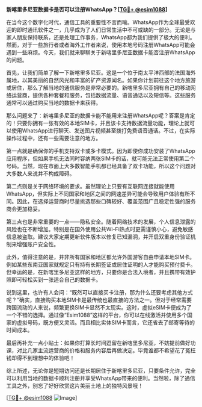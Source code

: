 **新喀里多尼亚数据卡是否可以注册WhatsApp？[[TG💪+ @esim1088](https://t.me/s/esim1088)]**

在当今这个数字化时代，通信工具的重要性不言而喻。WhatsApp作为全球最受欢迎的即时通讯软件之一，几乎成为了人们日常生活中不可或缺的一部分。无论是与家人朋友保持联系，还是处理工作事务，WhatsApp都为我们提供了极大的便利。然而，对于一些旅行者或者海外工作者来说，使用本地号码注册WhatsApp可能会遇到一些麻烦。今天，我们就来聊聊关于新喀里多尼亚数据卡能否注册WhatsApp的问题。

首先，让我们简单了解一下新喀里多尼亚。这是一个位于南太平洋西部的法国海外属地，以其美丽的自然风光和丰富的矿产资源闻名。如果你计划前往这个地方旅游或居住，那么了解当地的通信服务是非常必要的。新喀里多尼亚拥有自己的移动网络运营商，提供各种套餐和服务，包括数据流量、语音通话以及短信等。这些服务通常可以通过购买当地的数据卡来获得。

那么问题来了：新喀里多尼亚的数据卡能不能用来注册WhatsApp呢？答案是肯定的！只要你拥有一张有效的本地SIM卡，并且该卡支持数据流量功能，理论上就可以使用WhatsApp进行聊天、发送图片视频甚至拨打免费语音通话。不过，在实际操作过程中，还有一些需要注意的地方。

第一点就是确保你的手机支持双卡或多卡模式。因为即使你成功安装了WhatsApp应用程序，但如果手机无法同时容纳两张SIM卡的话，就可能无法正常使用第二个号码。当然，现在市面上大多数智能手机都已经具备了双卡功能，所以这个问题对大多数人来说并不构成障碍。

第二点则是关于网络环境的要求。虽然理论上只要有互联网连接就能使用WhatsApp，但实际上不同国家和地区之间的网速差异可能会导致用户体验有所不同。因此，在选择运营商时尽量挑选那些口碑较好、覆盖范围广且稳定性强的服务商会更加稳妥。

第三点也是非常重要的一点——隐私安全。随着网络技术的发展，个人信息泄露的风险也在不断增加。特别是在国外使用公共Wi-Fi热点时更需谨慎小心，避免敏感信息被盗取。建议大家定期更新软件版本以修复已知漏洞，并开启双重身份验证机制来增强账户安全性。

此外，值得注意的是，并非所有国家和地区都允许外国游客自由申请本地SIM卡。例如某些东南亚国家就规定只有持有长期签证或居住证明的人才能购买预付费卡。但幸运的是，在新喀里多尼亚这样的地方，只要你是合法入境者，并且携带有效护照即可轻松买到一张适合自己的数据卡。

说到这里，也许有人会问：“既然可以直接买卡注册，那为什么还要考虑其他方式呢？”确实，直接购买本地SIM卡是最传统也最直接的方法之一。但对于经常需要跨国流动的人来说，频繁更换SIM卡显然不太现实。这时，虚拟eSIM卡便成为了一个不错的选择。通过像“Esim1088”这样的平台，你可以在线激活并使用多个国家的虚拟号码，既方便又灵活。而且相比实体SIM卡而言，它还省去了邮寄等待的时间成本。

最后再补充一点小贴士：如果你打算长时间逗留在新喀里多尼亚，不妨提前做好功课，对比几家主流运营商的价格和服务内容后再做决定。毕竟谁都不希望花了冤枉钱却得不到理想中的体验吧！

综上所述，无论你是短期访问还是长期居住于新喀里多尼亚，只要条件允许，完全可以利用当地的数据卡顺利注册并享受WhatsApp带来的便利。当然啦，除了通信工具之外，别忘了好好欣赏这片美丽土地上的独特风景哦！

[[TG💪+ @esim1088](https://t.me/s/esim1088) ![Image](https://i.postimg.cc/4NQfJmqS/Snipaste-2025-05-13-00-14-12.png)]
